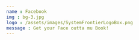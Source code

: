 ```yaml
---
name : Facebook
img : bg-3.jpg
logo : /assets/images/SystemFrontierLogoBox.png
message : Get your Face outta mu Book!
---
```



